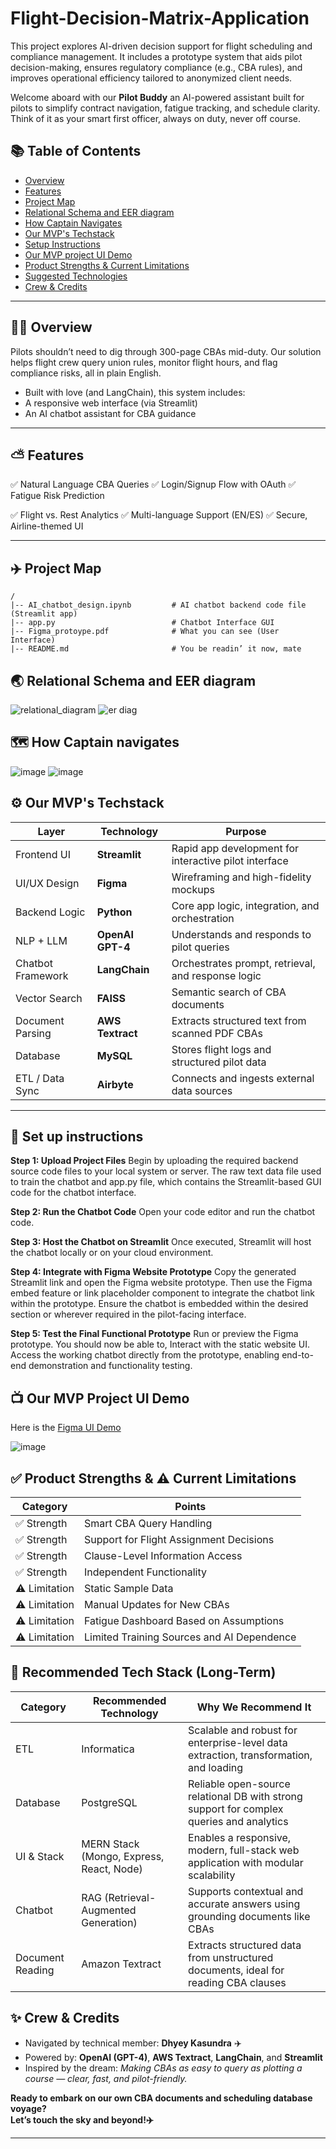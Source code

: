 # Flight-Decision-Matrix-Application
This project explores AI-driven decision support for flight scheduling and compliance management. It includes a prototype system that aids pilot decision-making, ensures regulatory compliance (e.g., CBA rules), and improves operational efficiency tailored to anonymized client needs.

Welcome aboard with our **Pilot Buddy** an AI-powered assistant built for pilots to simplify contract navigation, fatigue tracking, and schedule clarity.
Think of it as your smart first officer, always on duty, never off course.

## 📚 Table of Contents

- [Overview](#-overview)
- [Features](#-features)
- [Project Map](#-project-map)
- [Relational Schema and EER diagram](#-relational-schema-and-eer-diagram)
- [How Captain Navigates](#-how-captain-navigates)
- [Our MVP's Techstack](#-our-mvp-s-techstack)
- [Setup Instructions](#-setup-instructions)
- [Our MVP project UI Demo](#-our-mvp-project-ui-demo)
- [Product Strengths & Current Limitations](#-product-strengths-&-current-limitations)
- [Suggested Technologies](#-suggested-technologies)
- [Crew & Credits](#-crew-&-credits)

---

## 🙌🏻 Overview
Pilots shouldn’t need to dig through 300-page CBAs mid-duty.
Our solution helps flight crew query union rules, monitor flight hours, and flag compliance risks, all in plain English.

- Built with love (and LangChain), this system includes:
- A responsive web interface (via Streamlit)
- An AI chatbot assistant for CBA guidance

---

## ⛅ Features

✅ Natural Language CBA Queries
✅ Login/Signup Flow with OAuth
✅ Fatigue Risk Prediction

✅ Flight vs. Rest Analytics
✅ Multi-language Support (EN/ES)
✅ Secure, Airline-themed UI

---

## ✈️ Project Map 

```
/
|-- AI_chatbot_design.ipynb         # AI chatbot backend code file (Streamlit app)
|-- app.py                          # Chatbot Interface GUI
|-- Figma_protoype.pdf              # What you can see (User Interface)
|-- README.md                       # You be readin’ it now, mate
```

## 🌏 Relational Schema and EER diagram
![relational_diagram](https://github.com/user-attachments/assets/d70eace4-7791-42aa-913b-84fc7e74a666)
![er diag](https://github.com/user-attachments/assets/06013461-c637-4206-a2b3-a79eb272980b)

## 🗺️ How Captain navigates
![image](https://github.com/user-attachments/assets/9cd91036-69da-4aea-a900-2bdac3bde98b)
![image](https://github.com/user-attachments/assets/af528a2c-92b3-479a-8c66-a7ce5a6735e5)

## ⚙️ Our MVP's Techstack

| Layer              | Technology         | Purpose                                                                 |
|--------------------|--------------------|-------------------------------------------------------------------------|
| Frontend UI        | **Streamlit**       | Rapid app development for interactive pilot interface                  |
| UI/UX Design       | **Figma**           | Wireframing and high-fidelity mockups                                  |
| Backend Logic      | **Python**          | Core app logic, integration, and orchestration                         |
| NLP + LLM          | **OpenAI GPT-4**    | Understands and responds to pilot queries                              |
| Chatbot Framework  | **LangChain**       | Orchestrates prompt, retrieval, and response logic                     |
| Vector Search      | **FAISS**           | Semantic search of CBA documents                                       |
| Document Parsing   | **AWS Textract**    | Extracts structured text from scanned PDF CBAs                         |
| Database           | **MySQL**           | Stores flight logs and structured pilot data                           |
| ETL / Data Sync    | **Airbyte**         | Connects and ingests external data sources                             |

---

## 🏢 Set up instructions 

**Step 1: Upload Project Files**
Begin by uploading the required backend source code files to your local system or server. The raw text data file used to train the chatbot and app.py file, which contains the Streamlit-based GUI code for the chatbot interface.

**Step 2: Run the Chatbot Code**
Open your code editor and run the chatbot code.

**Step 3: Host the Chatbot on Streamlit**
Once executed, Streamlit will host the chatbot locally or on your cloud environment.

**Step 4: Integrate with Figma Website Prototype**
Copy the generated Streamlit link and open the Figma website prototype. Then use the Figma embed feature or link placeholder component to integrate the chatbot link within the prototype. Ensure the chatbot is embedded within the desired section or wherever required in the pilot-facing interface.

**Step 5: Test the Final Functional Prototype**
Run or preview the Figma prototype. You should now be able to, Interact with the static website UI. Access the working chatbot directly from the prototype, enabling end-to-end demonstration and functionality testing.

## 📺 Our MVP Project UI Demo

Here is the [Figma UI Demo](https://www.figma.com/proto/wVMpGCL0WFhtL41Fe2VtGa/BIG_UIDemo_Team2?node-id=0-1&t=B9hqEcNErn9PZ8hc-1) 

![image](https://github.com/user-attachments/assets/a1147587-2baa-48cc-ab35-208366567c21)

## ✅ Product Strengths & ⚠️ Current Limitations

| Category             | Points                                                                 |
|----------------------|------------------------------------------------------------------------|
| ✅ Strength           | Smart CBA Query Handling                                               |
| ✅ Strength           | Support for Flight Assignment Decisions                                |
| ✅ Strength           | Clause-Level Information Access                                        |
| ✅ Strength           | Independent Functionality                                              |
| ⚠️ Limitation         | Static Sample Data                                                     |
| ⚠️ Limitation         | Manual Updates for New CBAs                                            |
| ⚠️ Limitation         | Fatigue Dashboard Based on Assumptions                                 |
| ⚠️ Limitation         | Limited Training Sources and AI Dependence                             |

## 🔧 Recommended Tech Stack (Long-Term)

| Category          | Recommended Technology                    | Why We Recommend It                                                                 |
|------------------|-------------------------------------------|-------------------------------------------------------------------------------------|
| ETL              | Informatica                                | Scalable and robust for enterprise-level data extraction, transformation, and loading |
| Database         | PostgreSQL                                 | Reliable open-source relational DB with strong support for complex queries and analytics |
| UI & Stack       | MERN Stack (Mongo, Express, React, Node)   | Enables a responsive, modern, full-stack web application with modular scalability   |
| Chatbot          | RAG (Retrieval-Augmented Generation)       | Supports contextual and accurate answers using grounding documents like CBAs        |
| Document Reading | Amazon Textract                            | Extracts structured data from unstructured documents, ideal for reading CBA clauses  |

## ✨ Crew & Credits

- Navigated by technical member: **Dhyey Kasundra** ✈️  
- Powered by: **OpenAI (GPT-4)**, **AWS Textract**, **LangChain**, and **Streamlit**  
- Inspired by the dream: *Making CBAs as easy to query as plotting a course — clear, fast, and pilot-friendly.*

**Ready to embark on our own CBA documents and scheduling database voyage?**  
**Let’s touch the sky and beyond!✈️**

---


